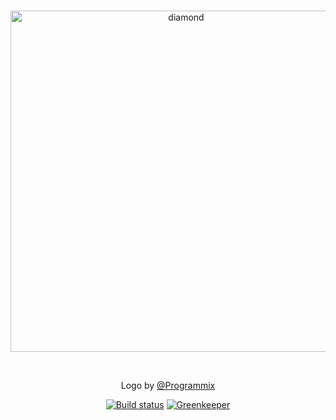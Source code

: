 <div align="center">
  <br />
  <p>
    <img src="https://cdn.rawgit.com/diamondpkg/website/master/assets/img/DiamondLogo.svg" width="546" alt="diamond" />
  </p>
  <br />
  <p>Logo by <a href="https://github.com/Programmix">@Programmix</a></p>
  <p>
    <a href="https://travis-ci.org/diamondpkg/diamond"><img src="https://travis-ci.org/diamondpkg/diamond.svg" alt="Build status" /></a>
    <a href="https://greenkeeper.io/"><img src="https://badges.greenkeeper.io/Hackzzila/diamond.svg" alt="Greenkeeper" /></a>
  </p>
</div>
